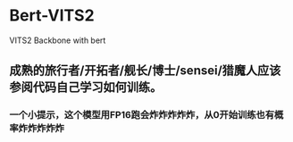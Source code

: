# Bert-VITS2

VITS2 Backbone with bert
## 成熟的旅行者/开拓者/舰长/博士/sensei/猎魔人应该参阅代码自己学习如何训练。
### 一个小提示，这个模型用FP16跑会炸炸炸炸炸，从0开始训练也有概率炸炸炸炸炸

